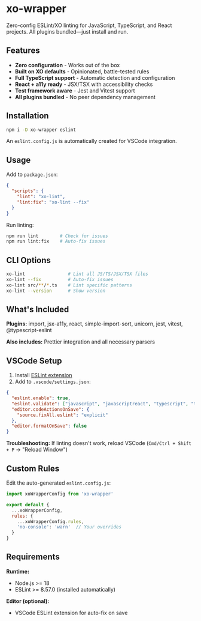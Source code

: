 # xo-wrapper

Zero-config ESLint/XO linting for JavaScript, TypeScript, and React projects. All plugins bundled—just install and run.

## Features

- **Zero configuration** - Works out of the box
- **Built on XO defaults** - Opinionated, battle-tested rules
- **Full TypeScript support** - Automatic detection and configuration
- **React + a11y ready** - JSX/TSX with accessibility checks
- **Test framework aware** - Jest and Vitest support
- **All plugins bundled** - No peer dependency management

## Installation
```bash
npm i -D xo-wrapper eslint
```

An `eslint.config.js` is automatically created for VSCode integration.

## Usage

Add to `package.json`:
```json
{
  "scripts": {
    "lint": "xo-lint",
    "lint:fix": "xo-lint --fix"
  }
}
```

Run linting:
```bash
npm run lint        # Check for issues
npm run lint:fix    # Auto-fix issues
```

## CLI Options
```bash
xo-lint                # Lint all JS/TS/JSX/TSX files
xo-lint --fix          # Auto-fix issues
xo-lint src/**/*.ts    # Lint specific patterns
xo-lint --version      # Show version
```

## What's Included

**Plugins:** import, jsx-a11y, react, simple-import-sort, unicorn, jest, vitest, @typescript-eslint

**Also includes:** Prettier integration and all necessary parsers

## VSCode Setup

1. Install [ESLint extension](https://marketplace.visualstudio.com/items?itemName=dbaeumer.vscode-eslint)
2. Add to `.vscode/settings.json`:
```json
{
  "eslint.enable": true,
  "eslint.validate": ["javascript", "javascriptreact", "typescript", "typescriptreact"],
  "editor.codeActionsOnSave": {
    "source.fixAll.eslint": "explicit"
  },
  "editor.formatOnSave": false
}
```

**Troubleshooting:** If linting doesn't work, reload VSCode (`Cmd/Ctrl + Shift + P` → "Reload Window")

## Custom Rules

Edit the auto-generated `eslint.config.js`:
```javascript
import xoWrapperConfig from 'xo-wrapper'

export default {
  ...xoWrapperConfig,
  rules: {
    ...xoWrapperConfig.rules,
    'no-console': 'warn'  // Your overrides
  }
}
```

## Requirements

**Runtime:**
- Node.js >= 18
- ESLint >= 8.57.0 (installed automatically)

**Editor (optional):**
- VSCode ESLint extension for auto-fix on save